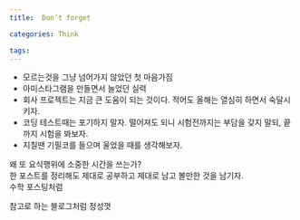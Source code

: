 ```yaml
---
title:  Don’t forget

categories: Think

tags: 
---
```


  
   
- 모르는것을 그냥 넘어가지 않았던 첫 마음가짐  
- 아미스타그램을 만들면서 늘었던 실력  
- 회사 프로젝트는 지금 큰 도움이 되는 것이다. 적어도 올해는 열심히 하면서 숙달시키자.  
- 코딩 테스트때는 포기하지 말자. 떨어져도 되니 시험전까지는 부담을 갖지 말되, 끝까지 시험을 봐보자.  
- 지칠땐 기필코를 들으며 울었을 때를 생각해보자.  
   
왜 또 요식행위에 소중한 시간을 쓰는가?  
한 포스트를 정리해도 제대로 공부하고 제대로 남고 볼만한 것을 남기자.  
수학 포스팅처럼  
   
참고로 하는 블로그처럼 정성껏  
  
